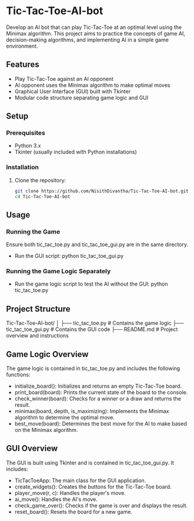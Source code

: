 # Tic-Tac-Toe-AI-bot

Develop an AI bot that can play Tic-Tac-Toe at an optimal level using the Minimax algorithm. This project aims to practice the concepts of game AI, decision-making algorithms, and implementing AI in a simple game environment.

## Features

- Play Tic-Tac-Toe against an AI opponent
- AI opponent uses the Minimax algorithm to make optimal moves
- Graphical User Interface (GUI) built with Tkinter
- Modular code structure separating game logic and GUI

## Setup

### Prerequisites

- Python 3.x
- Tkinter (usually included with Python installations)

### Installation

1. Clone the repository:

   ```bash
   git clone https://github.com/NisithDivantha/Tic-Tac-Toe-AI-bot.git
   cd Tic-Tac-Toe-AI-bot
   
## Usage

### Running the Game
Ensure both tic_tac_toe.py and tic_tac_toe_gui.py are in the same directory.

- Run the GUI script: python tic_tac_toe_gui.py

### Running the Game Logic Separately
- Run the game logic script to test the AI without the GUI: python tic_tac_toe.py

## Project Structure

Tic-Tac-Toe-AI-bot/
│
├── tic_tac_toe.py          # Contains the game logic
├── tic_tac_toe_gui.py      # Contains the GUI code
├── README.md               # Project overview and instructions

## Game Logic Overview
The game logic is contained in tic_tac_toe.py and includes the following functions:

- initialize_board(): Initializes and returns an empty Tic-Tac-Toe board.
- print_board(board): Prints the current state of the board to the console.
- check_winner(board): Checks for a winner or a draw and returns the result.
- minimax(board, depth, is_maximizing): Implements the Minimax algorithm to determine the optimal move.
- best_move(board): Determines the best move for the AI to make based on the Minimax algorithm.

## GUI Overview
The GUI is built using Tkinter and is contained in tic_tac_toe_gui.py. 
It includes:

- TicTacToeApp: The main class for the GUI application.
- create_widgets(): Creates the buttons for the Tic-Tac-Toe board.
- player_move(r, c): Handles the player's move.
- ai_move(): Handles the AI's move.
- check_game_over(): Checks if the game is over and displays the result.
- reset_board(): Resets the board for a new game.

